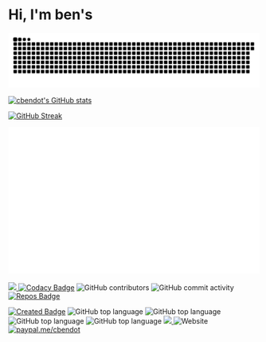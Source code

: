 <h1>Hi, I'm ben's</h1>

![snake gif](https://github.com/iamLiquidX/iamLiquidX/raw/output/github-contribution-grid-snake.svg)


[![cbendot's GitHub stats](https://github-readme-stats.vercel.app/api?username=cbendot&show_icons=true&theme=default)](https://github.com/cbendot)

[![GitHub Streak](https://github-readme-streak-stats.herokuapp.com?user=cbendot)](https://github.com/cbendot)


[](https://raw.githubusercontent.com/cbendot/github-stats/master/generated/overview.svg#gh-light-mode-only) ![](https://raw.githubusercontent.com/cbendot/github-stats/master/generated/languages.svg#gh-light-mode-only)


<a href="https://github.com/cbendot"> <img src="https://komarev.com/ghpvc/?username=cbendot&style=flat"> </a> [![Codacy Badge](https://app.codacy.com/project/badge/Grade/aa2616fbfea54ac4a8cf5fdc8978b0eb)](https://www.codacy.com/gh/cbendot/cbendot/dashboard?utm_source=github.com&amp;utm_medium=referral&amp;utm_content=cbendot/cbendot&amp;utm_campaign=Badge_Grade) ![GitHub contributors](https://img.shields.io/github/contributors-anon/cbendot/kernel_asus_sdm660?color=pink) ![GitHub commit activity](https://img.shields.io/github/commit-activity/m/cbendot/cbendot) [![Repos Badge](https://badges.pufler.dev/repos/cbendot?color=D4D925)](https://github.com/cbendot) 

[![Created Badge](https://badges.pufler.dev/created/cbendot/cbendot?color=00A8CC)](https://cbendot.github.io) ![GitHub top language](https://img.shields.io/github/languages/top/cbendot/kernel_asus_sdm660?color=orange) ![GitHub top language](https://img.shields.io/github/languages/top/cbendot/device_asus_sdm660-common?color=red) ![GitHub top language](https://img.shields.io/github/languages/top/cbendot/cbendot.github.io?color=yellow) ![GitHub top language](https://img.shields.io/github/languages/top/cbendot/ci-script?color=green) 
<a href="https://github.com/cbendot/cbendot/blob/main/LICENSE">
        <img src="https://img.shields.io/github/license/cbendot/cbendot?color=red" /> 
</a> ![Website](https://img.shields.io/website?url=https%3A%2F%2Fcbendot.github.io) [![paypal.me/cbendot](https://ionicabizau.github.io/badges/paypal.svg)](https://www.paypal.me/cbendot)
